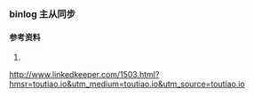 ### binlog 主从同步
#### 参考资料
1. 
http://www.linkedkeeper.com/1503.html?hmsr=toutiao.io&utm_medium=toutiao.io&utm_source=toutiao.io